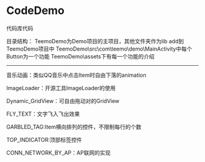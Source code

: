 # CodeDemo
代码库代码

目录结构：
TeemoDemo为Demo项目的主项目，其他文件夹作为lib add到TeemoDemo项目中
TeemoDemo\src\com\teemo\demo\MainActivity中每个Button为一个功能
TeemoDemo\assets下有每一个功能的介绍
************************************************************************
音乐动画：类似QQ音乐中点击Item时自由下落的animation

ImageLoader：开源工具ImageLoader的使用

Dynamic_GridView：可自由拖动对的GridView

FLY_TEXT：文字飞入飞出效果

GARBLED_TAG:Item横向排列的控件，不限制每行的个数

TOP_INDICATOR:顶部标签控件

CONN_NETWORK_BY_AP：AP联网的实现

